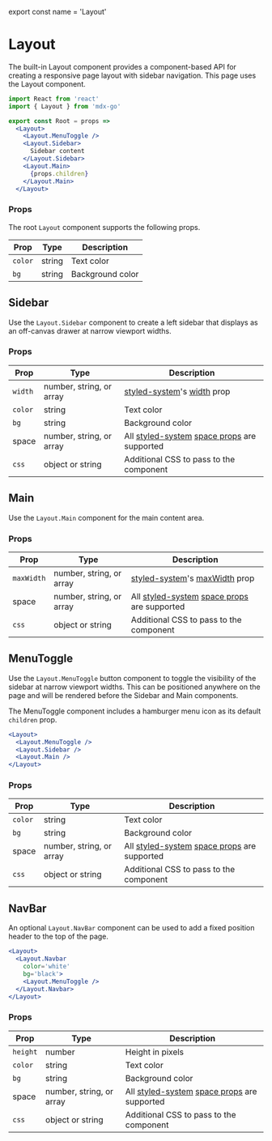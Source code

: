 
export const name = 'Layout'

# Layout

The built-in Layout component provides a component-based API for creating a responsive page layout with sidebar navigation.
This page uses the Layout component.

```jsx
import React from 'react'
import { Layout } from 'mdx-go'

export const Root = props =>
  <Layout>
    <Layout.MenuToggle />
    <Layout.Sidebar>
      Sidebar content
    </Layout.Sidebar>
    <Layout.Main>
      {props.children}
    </Layout.Main>
  </Layout>
```

### Props

The root `Layout` component supports the following props.

Prop | Type | Description
---|---|---
`color` | string | Text color
`bg` | string | Background color


## Sidebar

Use the `Layout.Sidebar` component to create a left sidebar that displays as an off-canvas drawer at narrow viewport widths.

### Props

Prop | Type | Description
---|---|---
`width` | number, string, or array | [styled-system][]'s [width][] prop
`color` | string | Text color
`bg` | string | Background color
space | number, string, or array | All [styled-system][] [space props][] are supported
`css` | object or string | Additional CSS to pass to the component

## Main

Use the `Layout.Main` component for the main content area.

### Props

Prop | Type | Description
---|---|---
`maxWidth` | number, string, or array | [styled-system][]'s [maxWidth][layout] prop
space | number, string, or array | All [styled-system][] [space props][] are supported
`css` | object or string | Additional CSS to pass to the component


## MenuToggle

Use the `Layout.MenuToggle` button component to toggle the visibility of the sidebar at narrow viewport widths.
This can be positioned anywhere on the page and will be rendered before the Sidebar and Main components.

The MenuToggle component includes a hamburger menu icon as its default `children` prop.

```jsx
<Layout>
  <Layout.MenuToggle />
  <Layout.Sidebar />
  <Layout.Main />
</Layout>
```

### Props

Prop | Type | Description
---|---|---
`color` | string | Text color
`bg` | string | Background color
space | number, string, or array | All [styled-system][] [space props][] are supported
`css` | object or string | Additional CSS to pass to the component

## NavBar

An optional `Layout.NavBar` component can be used to add a fixed position header to the top of the page.

```jsx
<Layout>
  <Layout.Navbar
    color='white'
    bg='black'>
    <Layout.MenuToggle />
  </Layout.Navbar>
</Layout>
```

### Props

Prop | Type | Description
---|---|---
`height` | number | Height in pixels
`color` | string | Text color
`bg` | string | Background color
space | number, string, or array | All [styled-system][] [space props][] are supported
`css` | object or string | Additional CSS to pass to the component

[styled-system]: https://github.com/jxnblk/styled-system
[space props]: https://jxnblk.com/styled-system/api#space
[width]: https://jxnblk.com/styled-system/api#width
[layout]: https://jxnblk.com/styled-system/api#layout
